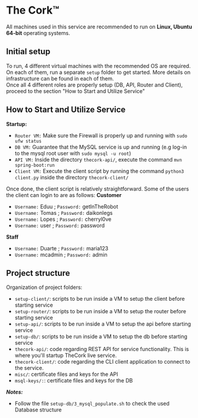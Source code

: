 # The Cork&trade;
All machines used in this service are recommended to run on **Linux, Ubuntu 64-bit** operating systems.

## Initial setup
To run, 4 different virtual machines with the recommended OS are required. \
On each of them, run a separate `setup` folder to get started. More details on infrastructure can be found in each of them.\
Once all 4 different roles are properly setup (DB, API, Router and Client), proceed to the section "How to Start and Utilize Service"

## How to Start and Utilize Service

**Startup:**
- `Router VM:` Make sure the Firewall is properly up and running with `sudo ufw status`
- `DB VM:` Guarantee that the MySQL service is up and running (e.g log-in to the mysql root user with `sudo mysql -u root`)
- `API VM:` Inside the directory `thecork-api/`, execute the command `mvn spring-boot:run`
- `Client VM:` Execute the client script by running the command `python3 client.py` inside the directory `thecork-client/`

Once done, the client script is relatively straightforward. Some of the users the client can login to are as follows:
**Customer**
- `Username:` Eduu  ;  `Password:` getInTheRobot
- `Username:` Tomas ;  `Password:` daikonlegs
- `Username:` Lopes ;  `Password:` cherryl0ve
- `Username:` user  ;  `Password:` password

**Staff**
- `Username:` Duarte  ;  `Password:` maria123
- `Username:` mcadmin ;  `Password:` admin

## Project structure
Organization of project folders:

- `setup-client/`: scripts to be run inside a VM to setup the client before starting service
- `setup-router/`: scripts to be run inside a VM to setup the router before starting service
- `setup-api/`: scripts to be run inside a VM to setup the api before starting service
- `setup-db/`: scripts to be run inside a VM to setup the db before starting service
- `thecork-api/`: code regarding REST API for service functionality. This is where you'll startup TheCork live service.
- `thecork-client/`: code regarding the CLI client application to connect to the service.
- `misc/`: certificate files and keys for the API
- `msql-keys/:`: certificate files and keys for the DB

***Notes:***
- Follow the file `setup-db/3_mysql_populate.sh` to check the used Database structure
